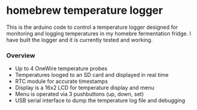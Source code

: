 # homebrew temperature logger

This is the arduino code to control a temperature logger designed for monitoring and logging temperatures in my homebre fermentation fridge. 
I have built the logger and it is currently tested and working.

### Overview
- Up to 4 OneWire temperature probes
- Temperatures looged to an SD card and displayed in real time
- RTC module for accurate timestamps
- Display is a 16x2 LCD for temperature display and menu
- Menu is operated via 3 pushbuttons (up, down, set)
- USB serial interface to dump the temperature log file and debugging

